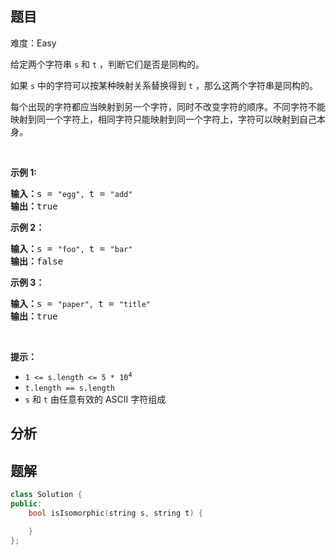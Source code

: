 
## 题目
难度：Easy
<p>给定两个字符串&nbsp;<code>s</code>&nbsp;和&nbsp;<code>t</code>&nbsp;，判断它们是否是同构的。</p>

<p>如果&nbsp;<code>s</code>&nbsp;中的字符可以按某种映射关系替换得到&nbsp;<code>t</code>&nbsp;，那么这两个字符串是同构的。</p>

<p>每个出现的字符都应当映射到另一个字符，同时不改变字符的顺序。不同字符不能映射到同一个字符上，相同字符只能映射到同一个字符上，字符可以映射到自己本身。</p>

<p>&nbsp;</p>

<p><strong>示例 1:</strong></p>

<pre>
<strong>输入：</strong>s = <code>"egg", </code>t = <code>"add"</code>
<strong>输出：</strong>true
</pre>

<p><strong>示例 2：</strong></p>

<pre>
<strong>输入：</strong>s = <code>"foo", </code>t = <code>"bar"</code>
<strong>输出：</strong>false</pre>

<p><strong>示例 3：</strong></p>

<pre>
<strong>输入：</strong>s = <code>"paper", </code>t = <code>"title"</code>
<strong>输出：</strong>true</pre>

<p>&nbsp;</p>

<p><strong>提示：</strong></p>

<p><meta charset="UTF-8" /></p>

<ul>
	<li><code>1 &lt;= s.length &lt;= 5 * 10<sup>4</sup></code></li>
	<li><code>t.length == s.length</code></li>
	<li><code>s</code>&nbsp;和&nbsp;<code>t</code>&nbsp;由任意有效的 ASCII 字符组成</li>
</ul>

## 分析

## 题解
```cpp
class Solution {
public:
    bool isIsomorphic(string s, string t) {

    }
};
```